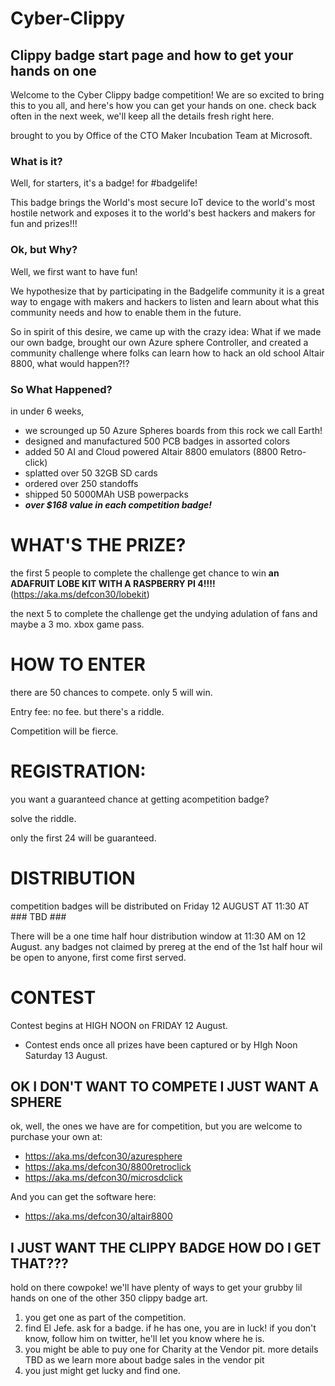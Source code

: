 # Cyber-Clippy
## Clippy badge start page and how to get your hands on one

Welcome to the Cyber Clippy badge competition!
We are so excited to bring this to you all, and here's how you can get your hands on one. check back often in the next week, we'll keep all the details fresh right here.

brought to you by Office of the CTO Maker Incubation Team at Microsoft.

### What is it?
Well, for starters, it's a badge! for #badgelife! 

This badge brings the World's most secure IoT device to the world's most hostile network and exposes it to the world's best hackers and makers for fun and prizes!!!

### Ok, but Why?
Well, we first want to have fun! 

We hypothesize that by participating in the Badgelife community it is a great way to engage with makers and hackers to listen and learn about what this community needs and how to enable them in the future. 

So in spirit of this desire, we came up with the crazy idea: What if we made our own badge, brought our own Azure sphere Controller, and created a community challenge where folks can learn how to hack an old school Altair 8800, what would happen?!?

### So What Happened?
in under 6 weeks,
- we scrounged up 50 Azure Spheres boards from this rock we call Earth!
- designed and manufactured 500 PCB badges in assorted colors
- added 50 AI and Cloud powered Altair 8800 emulators (8800 Retro-click)
- splatted over 50 32GB SD cards
- ordered over 250 standoffs
- shipped 50 5000MAh USB powerpacks
- **_over $168 value in each competition badge!_**

# WHAT'S THE PRIZE?
the first 5 people to complete the challenge get chance to win
**an ADAFRUIT LOBE KIT WITH A RASPBERRY PI 4!!!!**(https://aka.ms/defcon30/lobekit) 

the next 5 to complete the challenge get the undying adulation of fans and maybe a 3 mo. xbox game pass. 

# HOW TO ENTER
<!-- G4M3 st@rt5 n0w! !!||:: aHR0cHM6Ly93d3cuYmFzZTY0ZW5jb2RlLm5ldC9zaGFyZS9iaENQYQ== -->

there are 50 chances to compete. only 5 will win.

Entry fee: no fee. but there's a riddle.

Competition will be fierce.
<!-- "clippy's asshat" is the cipher -->

# REGISTRATION:
you want a guaranteed chance at getting acompetition badge? 

solve the riddle. 

only the first 24 will be guaranteed. 
<!-- how does one enter the Riddle, if not to go where one knows is Also Known As Microsoft slashes DEFCON30? -->

# DISTRIBUTION
competition badges will be distributed on 
Friday 12 AUGUST AT 11:30 AT ### TBD ###

There will be a one time half hour distribution window at 11:30 AM on 12 August. 
any badges not claimed by prereg at the end of the 1st half hour wil be open to anyone, first come first served.

# CONTEST
Contest begins at HIGH NOON on FRIDAY 12 August. 

 * Contest ends once all prizes have been captured or by HIgh Noon Saturday 13 August.



## OK I DON'T WANT TO COMPETE I JUST WANT A SPHERE
ok, well, the ones we have are for competition, but you are welcome to purchase your own at: 
- https://aka.ms/defcon30/azuresphere
- https://aka.ms/defcon30/8800retroclick 
- https://aka.ms/defcon30/microsdclick

And you can get the software here:
- https://aka.ms/defcon30/altair8800  

## I JUST WANT THE CLIPPY BADGE HOW DO I GET THAT???
hold on there cowpoke! we'll have plenty of ways to get your grubby lil hands on one of the other 350 clippy badge art.
1. you get one as part of the competition. 
2. find El Jefe. ask for a badge. if he has one, you are in luck! if you don't know, follow him on twitter, he'll let you know where he is. 
3. you might be able to puy one for Charity at the Vendor pit. more details TBD as we learn more about badge sales in the vendor pit
4. you just might get lucky and find one. 
